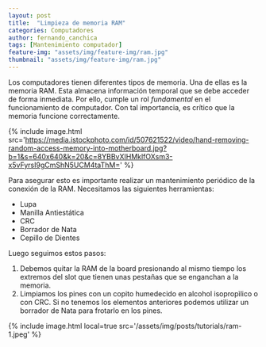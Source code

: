 ```yaml
---
layout: post
title:  "Limpieza de memoria RAM"
categories: Computadores  
author: fernando_canchica 
tags: [Mantenimiento computador]
feature-img: "assets/img/feature-img/ram.jpg"
thumbnail: "assets/img/feature-img/ram.jpg"
---
```


Los computadores tienen diferentes tipos de memoria. Una de ellas es la memoria RAM. Esta almacena información temporal que se debe acceder de forma inmediata. Por ello, cumple un rol _fundamental_ en el funcionamiento de computador. Con tal importancia, es crítico que la memoria funcione correctamente. 

{% include image.html src='https://media.istockphoto.com/id/507621522/video/hand-removing-random-access-memory-into-motherboard.jpg?b=1&s=640x640&k=20&c=8YBBvXIHMklfOXsm3-x5vFyrsI9gCmShN5UCM4taThM=' %}


Para asegurar esto es importante realizar un mantenimiento periódico de la conexión de la RAM. Necesitamos las siguientes herramientas:

- Lupa
- Manilla Antiestática
- CRC
- Borrador de Nata
- Cepillo de Dientes

Luego seguimos estos pasos:

1. Debemos quitar la RAM de la board presionando al mismo tiempo los extremos del slot que tienen unas pestañas que se enganchan a la memoria.
2. Limpiamos los pines con un copito humedecido en alcohol isopropìlico o con CRC. Si no tenemos los elementos anteriores podemos utilizar un borrador de Nata para frotarlo en los pines.

{% include image.html local=true src='/assets/img/posts/tutorials/ram-1.jpeg' %}


